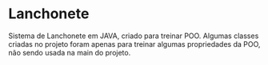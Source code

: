 # Lanchonete
Sistema de Lanchonete em JAVA, criado para treinar POO.
Algumas classes criadas no projeto foram apenas para treinar algumas propriedades da POO, não sendo usada na main do projeto. 
